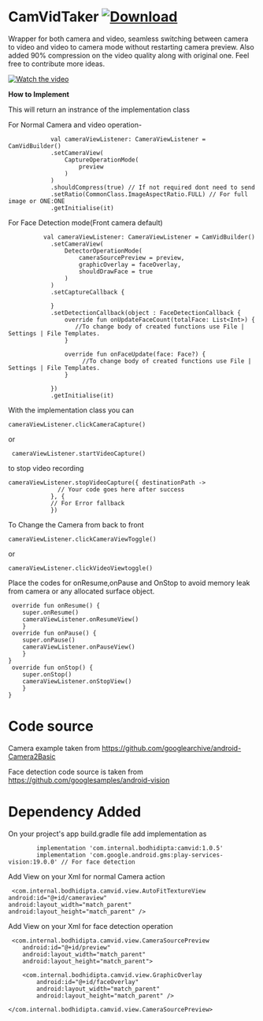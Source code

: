 # CamVidTaker [ ![Download](https://api.bintray.com/packages/bodhidipta-dev/internal/com.internal.bodhidipta/images/download.svg) ](https://bintray.com/bodhidipta-dev/internal/com.internal.bodhidipta/_latestVersion)
Wrapper for both camera and video, seamless switching between camera to video and video to camera mode without restarting camera preview. Also  added 90% compression on the video quality along with original one.
Feel free to contribute more ideas.

[![Watch the video](https://youtu.be/--2surmu1uU)](https://youtu.be/--2surmu1uU)

<b> How to Implement </b>

 This will return an instrance of the implementation class 
 
 For Normal Camera and video operation-
 
                val cameraViewListener: CameraViewListener = CamVidBuilder()
                .setCameraView(
                    CaptureOperationMode(
                        preview
                    )
                )
                .shouldCompress(true) // If not required dont need to send
                .setRatio(CommonClass.ImageAspectRatio.FULL) // For full image or ONE:ONE
                .getInitialise(it)
                
 For Face Detection mode(Front camera default)
               
              val cameraViewListener: CameraViewListener = CamVidBuilder()
                .setCameraView(
                    DetectorOperationMode(
                        cameraSourcePreview = preview,
                        graphicOverlay = faceOverlay,
                        shouldDrawFace = true
                    )
                )
                .setCaptureCallback {

                }
                .setDetectionCallback(object : FaceDetectionCallback {
                    override fun onUpdateFaceCount(totalFace: List<Int>) {
                       //To change body of created functions use File | Settings | File Templates.
                    }

                    override fun onFaceUpdate(face: Face?) {
                         //To change body of created functions use File | Settings | File Templates.
                    }

                })
                .getInitialise(it)

                
With the implementation class you can 

    cameraViewListener.clickCameraCapture()

or

     cameraViewListener.startVideoCapture()

to stop video recording
    
    cameraViewListener.stopVideoCapture({ destinationPath ->
                  // Your code goes here after success
                }, {
                // For Error fallback
                })
                
                
To Change the Camera from back to front
   
    cameraViewListener.clickCameraViewToggle()    

or

    cameraViewListener.clickVideoViewtoggle()

Place the codes for onResume,onPause and OnStop
to avoid memory leak from camera or any allocated surface object.
    
     override fun onResume() {
        super.onResume()
        cameraViewListener.onResumeView()
        }
     override fun onPause() {
        super.onPause()
        cameraViewListener.onPauseView()
        }
    }
     override fun onStop() {
        super.onStop()
        cameraViewListener.onStopView()
        }
    }    
 
# Code source
Camera example taken from
https://github.com/googlearchive/android-Camera2Basic

Face detection code source is taken from
https://github.com/googlesamples/android-vision
 
# Dependency Added
  On your project's app build.gradle file add implementation as

            implementation 'com.internal.bodhidipta:camvid:1.0.5'
            implementation 'com.google.android.gms:play-services-vision:19.0.0' // For face detection

Add View on your Xml for normal Camera action 
 
     <com.internal.bodhidipta.camvid.view.AutoFitTextureView
    android:id="@+id/cameraview"
    android:layout_width="match_parent"
    android:layout_height="match_parent" />

Add View on your Xml for face detection operation 

     <com.internal.bodhidipta.camvid.view.CameraSourcePreview
        android:id="@+id/preview"
        android:layout_width="match_parent"
        android:layout_height="match_parent">

        <com.internal.bodhidipta.camvid.view.GraphicOverlay
            android:id="@+id/faceOverlay"
            android:layout_width="match_parent"
            android:layout_height="match_parent" />

    </com.internal.bodhidipta.camvid.view.CameraSourcePreview>
